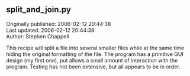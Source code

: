 ## split_and_join.py  
Originally published: 2006-02-12 20:44:38  
Last updated: 2006-02-12 20:44:38  
Author: Stephen Chappell  
  
This recipe will split a file into several smaller files while at the same time hiding the original formatting of the file. The program has a primitive GUI design (my first one), put allows a small amount of interaction with the program. Testing has not been extensive, but all appears to be in order.